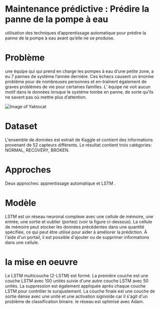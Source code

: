 # Maintenance prédictive : Prédire la panne de la pompe à eau
utilisation des techniques d’apprentissage automatique pour prédire la panne de la pompe à eau avant qu’elle ne se produise.

# Problème
une équipe qui qui prend en charge les pompes à eau d’une petite zone, a eu 7 pannes de systéme l’année derniére.
Ces ́echecs causent un ́enorme probléme pour de nombreuses personnes et en-traînent également de graves problémes de vie pour certaines familles. L’ ́equipe ne voit aucun motif dans le données lorsque le systéme tombe en panne, de sorte qu’ils ne savent pas où mettre plus d’attention.


![Image of Yaktocat](https://github.com/zahrael97/Predictive_maintenance/blob/master/img/pump.jpg)
# Dataset

L'ensemble de données est extrait de Kaggle et contient des informations provenant de 52 capteurs différents.
Le résultat contient trois catégories: NORMAL, RECOVERY, BROKEN.

# Approches
Deux approches: apprentissage automatique et LSTM . 

# Modèle
LSTM est un réseau neuronal complexe avec une cellule de mémoire, une entrée, une sortie et
oublier (portes) (voir la figure ci-dessous). La cellule de mémoire peut stocker les données précédentes dans une quantité spécifiée, ce qui
peut être utilisé pour aider à améliorer la prédiction. À l'aide d'un portail, il est possible d'ajouter ou de supprimer
informations dans une cellule.

# la mise en oeuvre
Le LSTM multicouche (2-LSTM) est formé. La première couche est une couche LSTM avec 100 unités suivie d'une autre couche LSTM avec 50 unités. La suppression est également appliquée après chaque couche LSTM pour contrôler le surajustement. La couche finale est une couche de sortie dense avec une unité et une activation sigmoïde car il s'agit d'un problème de classification binaire. le réseau est optimisé avec Adam.
